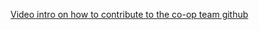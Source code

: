 <a href="https://web.microsoftstream.com/video/02a2727f-55d2-400f-b0b4-9326b88a0bf5">Video intro on how to contribute to the co-op team github</a>
